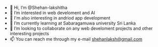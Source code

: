- 👋 Hi, I’m @Shehan-lakshitha
- 👀 I’m interested in web develoment and AI
- 👀 I'm also interesting in andriod app development
- 🌱 I’m currently learning at Sabaragamuwa university Sri Lanka
- 💞️ I’m looking to collaborate on any web develoment projects and other interesting projects
- 📫 You can reach me through my e-mail shehanlaksh@gmail.com

<!---
Shehan-lakshitha/Shehan-lakshitha is a ✨ special ✨ repository because its `README.md` (this file) appears on your GitHub profile.
You can click the Preview link to take a look at your changes.
--->
